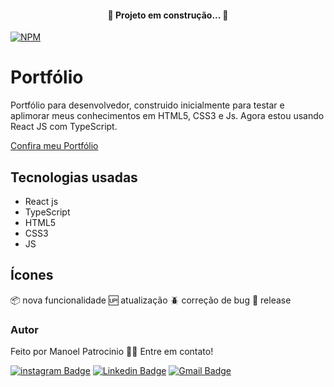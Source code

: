 <h4 align="center"> 
	🚧  Projeto em construção...  🚧
</h4>

[![NPM](https://img.shields.io/npm/l/react)](https://github.com/ManoelPatrocinio/portifolio/blob/main/LICENSE) 

# Portfólio
  Portfólio para desenvolvedor, construido inicialmente para testar e aplimorar meus conhecimentos em HTML5, CSS3 e Js. Agora estou usando React JS com TypeScript.

[Confira meu Portfólio](https://manoel-patrocinio-portifolio.vercel.app/)



## Tecnologias usadas
  * React js
  * TypeScript
  * HTML5 
  * CSS3
  * JS



## Ícones
:package: nova funcionalidade
:up: atualização
:beetle: correção de bug
:checkered_flag: release


### Autor

Feito por Manoel Patrocinio 👋🏽 Entre em contato!

[![instagram Badge](https://img.shields.io/badge/Instagram-E4405F?style=flat-square&logo=instagram&logoColor=white=https://www.instagram.com/patrocinioiii/)](https://www.instagram.com/patrocinioiii/) [![Linkedin Badge](https://img.shields.io/badge/-Manoel-blue?style=flat-square&logo=Linkedin&logoColor=white&link=https://linkedin.com/in/manoel-patrocinio-1b342b203/)](https://linkedin.com/in/manoel-patrocinio-1b342b203) 
[![Gmail Badge](https://img.shields.io/badge/-manoelpatrocinio99@gmail.com-c14438?style=flat-square&logo=Gmail&logoColor=white&link=mailto:manoelpatrocinio99@gmail.com)](mailto:manoelpatrocinio99@gmail.com)
